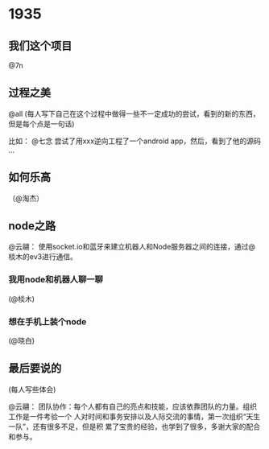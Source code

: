 # 1935

## 我们这个项目
@7n

## 过程之美
@all
(每人写下自己在这个过程中做得一些不一定成功的尝试，看到的新的东西，但是每个点是一句话)


比如：
@七念 尝试了用xxx逆向工程了一个android app，然后，看到了他的源码 …

## 如何乐高
（@淘杰）

## node之路
@云翮：
使用socket.io和蓝牙来建立机器人和Node服务器之间的连接，通过@棪木的ev3进行通信。

### 我用node和机器人聊一聊
(@棪木)

### 想在手机上装个node
(@晓白)

## 最后要说的
(每人写些体会)

@云翮：
团队协作：每个人都有自己的亮点和技能，应该依靠团队的力量。组织工作是一件考验一个
人对时间和事务安排以及人际交流的事情，第一次组织“天生一队”，还有很多不足，但是积
累了宝贵的经验，也学到了很多，多谢大家的配合和参与。
